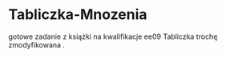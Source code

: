 # Tabliczka-Mnozenia
gotowe zadanie z książki na kwalifikacje ee09
 Tabliczka trochę zmodyfikowana .
